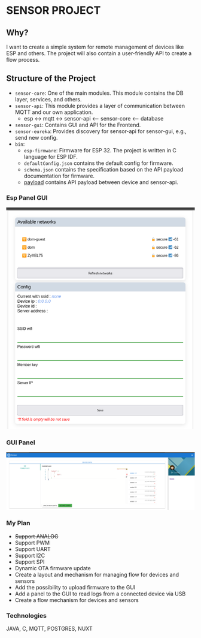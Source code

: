 # SENSOR PROJECT

## Why?

I want to create a simple system for remote management of devices like ESP and others. The project will also contain a user-friendly API to create a flow process.

## Structure of the Project

- `sensor-core`:
  One of the main modules. This module contains the DB layer, services, and others.
- `sensor-api`:
  This module provides a layer of communication between MQTT and our own application.
  - esp <-> mqtt <-> sensor-api <-- sensor-core <-- database
- `sensor-gui`:
  Contains GUI and API for the Frontend.
- `sensor-eureka`:
  Provides discovery for sensor-api for sensor-gui, e.g., send new config.
- `bin`:
  - `esp-firmware`:
    Firmware for ESP 32. The project is written in C language for ESP IDF.
  - `defaultConfig.json` contains the default config for firmware.
  - `schema.json` contains the specification based on the API payload documentation for firmware.
  - [payload](bin/payload/README.md) contains API payload between device and sensor-api.


### Esp Panel GUI

![img.png](readme/esp-panel.png)

### GUI Panel

![img.png](readme/gui-panel.png)

### My Plan

* ~~Support ANALOG~~
* Support PWM
* Support UART
* Support I2C
* Support SPI
* Dynamic OTA firmware update
* Create a layout and mechanism for managing flow for devices and sensors
* Add the possibility to upload firmware to the GUI
* Add a panel to the GUI to read logs from a connected device via USB
* Create a flow mechanism for devices and sensors

### Technologies

JAVA, C, MQTT, POSTGRES, NUXT
